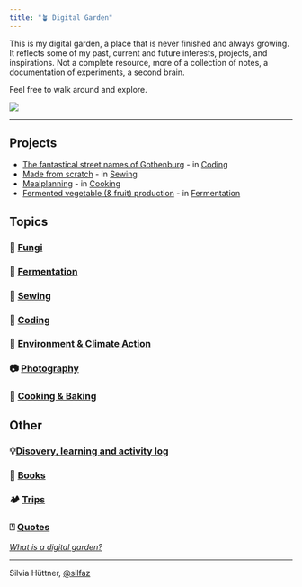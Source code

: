 ```yaml
---
title: "🪴 Digital Garden"
---
```


This is my digital garden, a place that is never finished and always growing. It reflects some of my past, current and future interests, projects, and inspirations. Not a complete resource, more of a collection of notes, a documentation of experiments, a second brain. 

Feel free to walk around and explore. 

![](projects/attachments/Walk%20to%20Råå.png)

----
## Projects
- [The fantastical street names of Gothenburg](https://silfaz.github.io/gbgclusters/) - in [Coding](projects/coding/coding_misc.md)
- [Made from scratch](projects/sewing/Made%20from%20scratch.md) - in [Sewing](projects/sewing/01%20sewing_main.md)
- [Mealplanning](projects/cooking/Mealplanning.md) - in [Cooking](projects/cooking/cooking_main.md)
- [Fermented vegetable (& fruit) production](projects/fermentation/Fermented%20vegetable%20production.md) - in [Fermentation](projects/fermentation/01%20fermentation_main.md)


## Topics
### 🍄 [Fungi](fungi/fungi_main.md) 
### 🍯 [Fermentation](projects/fermentation/01%20fermentation_main.md)
### 👚 [Sewing](projects/sewing/01%20sewing_main.md)
### 👾 [Coding](projects/coding/01%20coding_main.md)
### 🌿 [Environment & Climate Action](climate/climate_main.md)
### 📷 [Photography](photography/photography_main.md)
### 🍳 [Cooking & Baking](projects/cooking/cooking_main.md)


## Other
### 💡[Disovery, learning and activity log](blog/Disovery,%20learning%20and%20activity%20log.md)
### 📖 [Books](projects/books/books_main.md)
### 🏕️ [Trips](trips/01%20trips_main.md)
### ⍞ [Quotes](Quotes.md)


[_What is a digital garden?_](digital%20garden/What%20is%20a%20digital%20garden.md)

----
Silvia Hüttner, [@silfaz](https://www.instagram.com/silfaz/)

